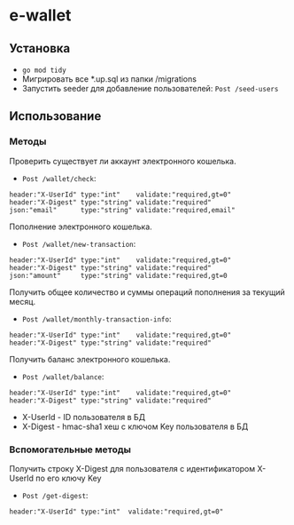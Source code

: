 # e-wallet

## Установка
* `go mod tidy`
* Мигрировать все *.up.sql из папки /migrations
* Запустить seeder для добавление пользователей: `Post /seed-users`

## Использование
### Методы
Проверить существует ли аккаунт электронного кошелька.
* `Post /wallet/check`:
```
header:"X-UserId" type:"int"    validate:"required,gt=0"
header:"X-Digest" type:"string" validate:"required"
json:"email"      type:"string" validate:"required,email"
```

Пополнение электронного кошелька.
* `Post /wallet/new-transaction`:
```
header:"X-UserId" type:"int"    validate:"required,gt=0"
header:"X-Digest" type:"string" validate:"required"
json:"amount"     type:"string" validate:"required,gt=0
```

Получить общее количество и суммы операций пополнения за текущий месяц.
* `Post /wallet/monthly-transaction-info`:
```
header:"X-UserId" type:"int"    validate:"required,gt=0"
header:"X-Digest" type:"string" validate:"required"
```

Получить баланс электронного кошелька.
* `Post /wallet/balance`:
```
header:"X-UserId" type:"int"    validate:"required,gt=0"
header:"X-Digest" type:"string" validate:"required"
```

- X-UserId - ID пользователя в БД
- X-Digest - hmac-sha1 хеш с ключом Key пользователя в БД

### Вспомогательные методы
Получить строку X-Digest для пользователя с идентификатором X-UserId по его ключу Key
* `Post /get-digest`:
```
header:"X-UserId" type:"int"  validate:"required,gt=0"
```
